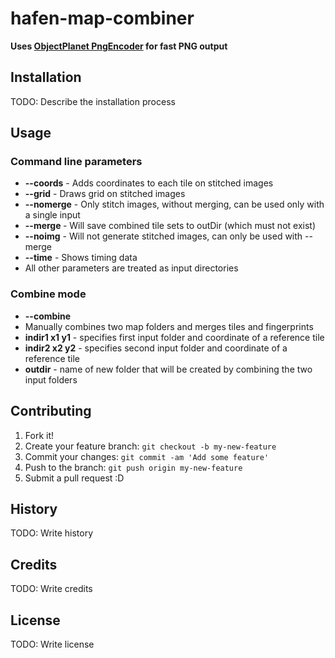 # hafen-map-combiner

**Uses [ObjectPlanet PngEncoder](http://objectplanet.com/pngencoder/) for fast PNG output**

## Installation

TODO: Describe the installation process

## Usage

### Command line parameters

* **--coords** - Adds coordinates to each tile on stitched images
* **--grid** - Draws grid on stitched images
* **--nomerge** - Only stitch images, without merging, can be used only with a single input
* **--merge <outDir>** - Will save combined tile sets to outDir (which must not exist)
* **--noimg** - Will not generate stitched images, can only be used with --merge
* **--time** - Shows timing data
* All other parameters are treated as input directories

### Combine mode

* **--combine <indir1> <x1> <y1> <indir2> <x2> <y2> <outdir>**
 * Manually combines two map folders and merges tiles and fingerprints
 * **indir1 x1 y1** - specifies first input folder and coordinate of a reference tile
 * **indir2 x2 y2** - specifies second input folder and coordinate of a reference tile
 * **outdir** - name of new folder that will be created by combining the two input folders

## Contributing

1. Fork it!
2. Create your feature branch: `git checkout -b my-new-feature`
3. Commit your changes: `git commit -am 'Add some feature'`
4. Push to the branch: `git push origin my-new-feature`
5. Submit a pull request :D

## History

TODO: Write history

## Credits

TODO: Write credits

## License

TODO: Write license
